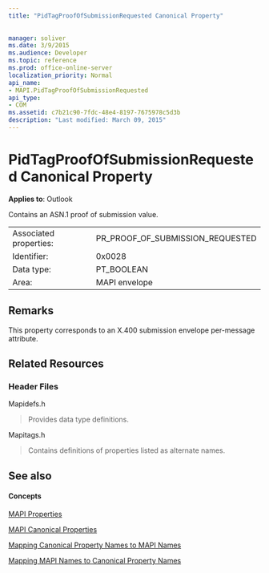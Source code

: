 ```yaml
---
title: "PidTagProofOfSubmissionRequested Canonical Property"
 
 
manager: soliver
ms.date: 3/9/2015
ms.audience: Developer
ms.topic: reference
ms.prod: office-online-server
localization_priority: Normal
api_name:
- MAPI.PidTagProofOfSubmissionRequested
api_type:
- COM
ms.assetid: c7b21c90-7fdc-48e4-8197-7675978c5d3b
description: "Last modified: March 09, 2015"
---
```


# PidTagProofOfSubmissionRequested Canonical Property

  
  
**Applies to**: Outlook 
  
Contains an ASN.1 proof of submission value.
  
|||
|:-----|:-----|
|Associated properties:  <br/> |PR_PROOF_OF_SUBMISSION_REQUESTED  <br/> |
|Identifier:  <br/> |0x0028  <br/> |
|Data type:  <br/> |PT_BOOLEAN  <br/> |
|Area:  <br/> |MAPI envelope  <br/> |
   
## Remarks

This property corresponds to an X.400 submission envelope per-message attribute.
  
## Related Resources

### Header Files

Mapidefs.h
  
> Provides data type definitions.
    
Mapitags.h
  
> Contains definitions of properties listed as alternate names.
    
## See also

#### Concepts

[MAPI Properties](mapi-properties.md)
  
[MAPI Canonical Properties](mapi-canonical-properties.md)
  
[Mapping Canonical Property Names to MAPI Names](mapping-canonical-property-names-to-mapi-names.md)
  
[Mapping MAPI Names to Canonical Property Names](mapping-mapi-names-to-canonical-property-names.md)


